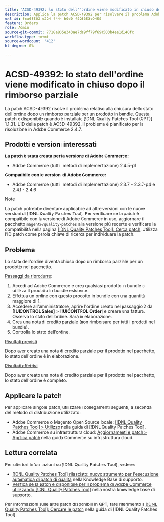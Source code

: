 ```yaml
---
title: 'ACSD-49392: lo stato dell''ordine viene modificato in chiuso dopo il rimborso parziale'
description: Applica la patch ACSD-49392 per risolvere il problema Adobe Commerce, in cui lo stato dell’ordine diventa chiuso dopo un rimborso parziale per un prodotto in bundle.
exl-id: fca6f502-e224-4444-b0d0-f823853c9458
feature: Orders
role: Admin
source-git-commit: 7718a835e343ae7da9ff79f690503b4ee1d140fc
workflow-type: tm+mt
source-wordcount: '412'
ht-degree: 0%

---
```


# ACSD-49392: lo stato dell&#39;ordine viene modificato in chiuso dopo il rimborso parziale

La patch ACSD-49392 risolve il problema relativo alla chiusura dello stato dell&#39;ordine dopo un rimborso parziale per un prodotto in bundle. Questa patch è disponibile quando è installato [!DNL Quality Patches Tool (QPT)] 1.1.31. L’ID della patch è ACSD-49392. Il problema è pianificato per la risoluzione in Adobe Commerce 2.4.7.

## Prodotti e versioni interessati

**La patch è stata creata per la versione di Adobe Commerce:**

* Adobe Commerce (tutti i metodi di implementazione) 2.4.5-p1

**Compatibile con le versioni di Adobe Commerce:**

* Adobe Commerce (tutti i metodi di implementazione) 2.3.7 - 2.3.7-p4 e 2.4.1 - 2.4.6

>[!NOTE]
>
>La patch potrebbe diventare applicabile ad altre versioni con le nuove versioni di [!DNL Quality Patches Tool]. Per verificare se la patch è compatibile con la versione di Adobe Commerce in uso, aggiornare il pacchetto `magento/quality-patches` alla versione più recente e verificare la compatibilità nella pagina [[!DNL Quality Patches Tool]: Cerca patch](https://experienceleague.adobe.com/tools/commerce-quality-patches/index.html). Utilizza l’ID patch come parola chiave di ricerca per individuare la patch.

## Problema

Lo stato dell&#39;ordine diventa chiuso dopo un rimborso parziale per un prodotto nel pacchetto.

<u>Passaggi da riprodurre</u>:

1. Accedi ad Adobe Commerce e crea qualsiasi prodotto in bundle o utilizza il prodotto in bundle esistente.
1. Effettua un ordine con questo prodotto in bundle con una quantità maggiore di 1.
1. Accedere all&#39;amministratore, aprire l&#39;ordine creato nel passaggio 2 da **[!UICONTROL Sales]** > **[!UICONTROL Order]** e creare una fattura. Osserva lo stato dell’ordine. Sarà in elaborazione.
1. Crea una nota di credito parziale (non rimborsare per tutti i prodotti nel bundle).
1. Controlla lo stato dell’ordine.

<u>Risultati previsti</u>

Dopo aver creato una nota di credito parziale per il prodotto nel pacchetto, lo stato dell&#39;ordine è in elaborazione.

<u>Risultati effettivi</u>

Dopo aver creato una nota di credito parziale per il prodotto nel pacchetto, lo stato dell&#39;ordine è completo.

## Applicare la patch

Per applicare singole patch, utilizzare i collegamenti seguenti, a seconda del metodo di distribuzione utilizzato:

* Adobe Commerce o Magento Open Source locale: [[!DNL Quality Patches Tool] > Utilizzo](https://experienceleague.adobe.com/docs/commerce-operations/tools/quality-patches-tool/usage.html) nella guida di [!DNL Quality Patches Tool].
* Adobe Commerce su infrastruttura cloud: [Aggiornamenti e patch > Applica patch](https://experienceleague.adobe.com/docs/commerce-cloud-service/user-guide/develop/upgrade/apply-patches.html) nella guida Commerce su infrastruttura cloud.

## Lettura correlata

Per ulteriori informazioni su [!DNL Quality Patches Tool], vedere:

* [[!DNL Quality Patches Tool] rilasciato: nuovo strumento per l&#39;esecuzione automatica di patch di qualità](/help/announcements/adobe-commerce-announcements/magento-quality-patches-released-new-tool-to-self-serve-quality-patches.md) nella Knowledge Base di supporto.
* [Verifica se la patch è disponibile per il problema di Adobe Commerce utilizzando  [!DNL Quality Patches Tool]](/help/support-tools/patches-available-in-qpt-tool/check-patch-for-magento-issue-with-magento-quality-patches.md) nella nostra knowledge base di supporto.

Per informazioni sulle altre patch disponibili in QPT, fare riferimento a [[!DNL Quality Patches Tool]: Cercare le patch](https://experienceleague.adobe.com/tools/commerce-quality-patches/index.html) nella guida di [!DNL Quality Patches Tool].
